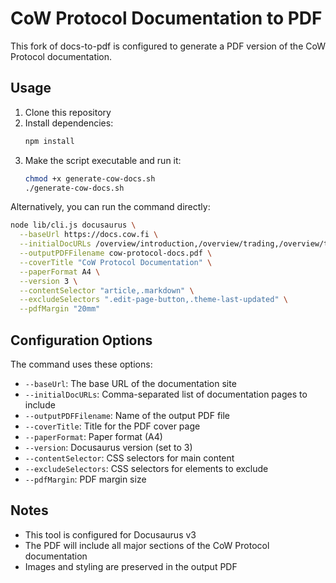 # CoW Protocol Documentation to PDF

This fork of docs-to-pdf is configured to generate a PDF version of the CoW Protocol documentation.

## Usage

1. Clone this repository
2. Install dependencies:
   ```bash
   npm install
   ```
3. Make the script executable and run it:
   ```bash
   chmod +x generate-cow-docs.sh
   ./generate-cow-docs.sh
   ```

Alternatively, you can run the command directly:

```bash
node lib/cli.js docusaurus \
  --baseUrl https://docs.cow.fi \
  --initialDocURLs /overview/introduction,/overview/trading,/overview/tokens,/overview/orders,/overview/settlement,/overview/affiliate,/tutorials/how-to-trade,/tutorials/build-on-top,/tutorials/use-the-api \
  --outputPDFFilename cow-protocol-docs.pdf \
  --coverTitle "CoW Protocol Documentation" \
  --paperFormat A4 \
  --version 3 \
  --contentSelector "article,.markdown" \
  --excludeSelectors ".edit-page-button,.theme-last-updated" \
  --pdfMargin "20mm"
```

## Configuration Options

The command uses these options:

- `--baseUrl`: The base URL of the documentation site
- `--initialDocURLs`: Comma-separated list of documentation pages to include
- `--outputPDFFilename`: Name of the output PDF file
- `--coverTitle`: Title for the PDF cover page
- `--paperFormat`: Paper format (A4)
- `--version`: Docusaurus version (set to 3)
- `--contentSelector`: CSS selectors for main content
- `--excludeSelectors`: CSS selectors for elements to exclude
- `--pdfMargin`: PDF margin size

## Notes

- This tool is configured for Docusaurus v3
- The PDF will include all major sections of the CoW Protocol documentation
- Images and styling are preserved in the output PDF